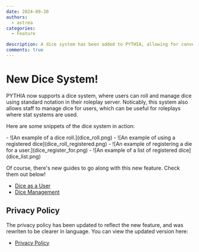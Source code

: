 ```yaml
---
date: 2024-09-30
authors:
  - astrea
categories:
  - Feature

description: A dice system has been added to PYTHIA, allowing for convenient dice rolling and management.
comments: true
---
```


# New Dice System!

PYTHIA now supports a dice system, where users can roll and manage dice using standard notation in their roleplay server. Noticably, this system also allows staff to manage dice for users, which can be useful for roleplays where stat systems are used.

<!-- more -->

Here are some snippets of the dice system in action:

<div class="grid cards" markdown>
- ![An example of a dice roll.](dice_roll.png)
- ![An example of using a registered dice](dice_roll_registered.png)
- ![An example of registering a die for a user.](dice_register_for.png)
- ![An example of a list of registered dice](dice_list.png)
</div>

Of course, there's new guides to go along with this new feature. Check them out below!
- [Dice as a User](dice.md)
- [Dice Management](dice_management.md)

## Privacy Policy

The privacy policy has been updated to reflect the new feature, and was rewriten to be clearer in language. You can view the updated version here:
- [Privacy Policy](privacy_policy.md)